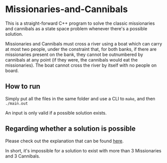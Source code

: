 # Missionaries-and-Cannibals

This is a straight-forward C++ program to solve the classic missionaries and cannibals as a state space problem whenever there's a possible solution.

Missionaries and Cannibals must cross a river using a boat which can carry at most two people, under the constraint that, for both banks, if there are missionaries present on the bank, they cannot be outnumbered by cannibals at any point (if they were, the cannibals would eat the missionaries). The boat cannot cross the river by itself with no people on board.

## How to run
Simply put all the files in the same folder and use a CLI to `make`, and then `./main.out`

An input is only valid if a possible solution exists.

## Regarding whether a solution is possible

Please check out the explanation that can be found [here](https://puzzling.stackexchange.com/questions/55154/when-do-missionaries-and-cannibals-problems-have-solutions).

In short, it's impossible for a solution to exist with more than 3 Missionaries and 3 Cannibals.
